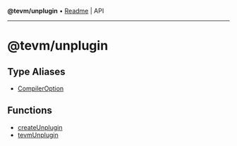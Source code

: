 **@tevm/unplugin** • [Readme](README.md) \| API

***

# @tevm/unplugin

## Type Aliases

- [CompilerOption](type-aliases/CompilerOption.md)

## Functions

- [createUnplugin](functions/createUnplugin.md)
- [tevmUnplugin](functions/tevmUnplugin.md)

